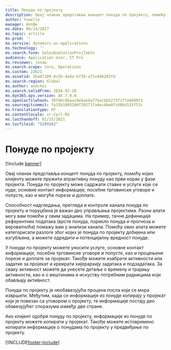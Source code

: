 ```yaml
---
title: Понуде по пројекту
description: Овај чланак представља концепт понуда по пројекту, помоћу којих клијенту можете пружити атрактивну понуду као први корак у фази пројекта. Понуда по пројекту може садржати ставке и услуге које се нуде, основне контакт информације, посебне трговинске уговоре и попусте, као и могуће порезе и доплате.
author: Yowelle
manager: AnnBe
ms.date: 09/14/2017
ms.topic: article
ms.prod: ''
ms.service: dynamics-ax-applications
ms.technology: ''
ms.search.form: SalesQuotationProjTable
audience: Application User, IT Pro
ms.reviewer: josaw
ms.search.scope: Core, Operations
ms.custom: 23621
ms.assetid: 1ba67109-8c5b-4ada-b730-a72cd46203fd
ms.search.region: Global
ms.author: andchoi
ms.search.validFrom: 2016-02-28
ms.dyn365.ops.version: AX 7.0.0
ms.openlocfilehash: f8f86c86aac8ebae9a77bacbb5275f1f7e6609f2
ms.sourcegitcommit: fa32b1893286f20271fa4ec4be8fc68bd135f53c
ms.translationtype: HT
ms.contentlocale: sr-Cyrl-RS
ms.lasthandoff: 02/15/2021
ms.locfileid: "5289162"
---
```

# <a name="project-quotations"></a>Понуде по пројекту

[!include [banner](../includes/banner.md)]

Овај чланак представља концепт понуда по пројекту, помоћу којих клијенту можете пружити атрактивну понуду као први корак у фази пројекта. Понуда по пројекту може садржати ставке и услуге које се нуде, основне контакт информације, посебне трговинске уговоре и попусте, као и могуће порезе и доплате. 

Способност надгледања, прегледа и контроле канала понуда по пројекту и поруџбина је важан део управљања пројектима. Разни алати могу вам помоћи у овим задацима. На пример, тачне дефиниције референтних података (врсте понуда, порекло понуда и прогноза и вероватноћа) помажу вам у анализи канала. Помоћу ових алата можете категорисати разлоге због којих је понуда по пројекту добијена или изгубљена, а можете одредити и потенцијалну вредност понуде. 

У понуди по пројекту можете уносити услуге, основне контакт информације, посебне трговинске уговоре и попусте, као и процењене порезе и доплате за пројекат. Такође можете изабрати активности или задатке за пројекат и креирати хијерархију задатака и подзадатака. За сваку активност можете да унесете детаље о времену и трајању активности, као и о вештинама и искуству потребним радницима који обављају активност. 

Понуда по пројекту је необавезујућа процена посла који се мора извршити. Међутим, када се информације из понуде копирају у пројекат који је повезан са уговором о пројекту, те информације постају део обавезујућег споразума између две стране. 

Ако клијент одобри понуду по пројекту, информације из понуде по пројекту можете копирати у пројекат. Такође можете истовремено копирати информације о понудама по пројекту у предвиђање по пројекту.





[!INCLUDE[footer-include](../includes/footer-banner.md)]